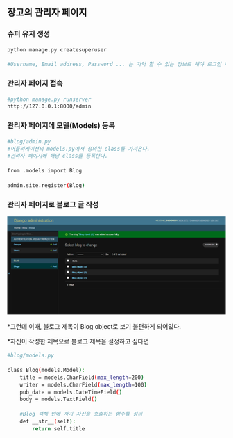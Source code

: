 ## 장고의 관리자 페이지



### 슈퍼 유저 생성

```bash
python manage.py createsuperuser

#Username, Email address, Password ... 는 기억 할 수 있는 정보로 해야 로그인 페이지에서 로그인 가능!
```



### 관리자 페이지 접속

```bash
#python manage.py runserver
http://127.0.0.1:8000/admin
```



### 관리자 페이지에 모델(Models) 등록

```bash
#blog/admin.py
#어플리케이션의 models.py에서 정의한 class를 가져온다.
#관리자 페이지에 해당 class를 등록한다.

from .models import Blog

admin.site.register(Blog)
```



### 관리자 페이지로 블로그 글 작성

![10](장고의관리자페이지.assets/10.PNG)



*그런데 이때, 블로그 제목이 Blog object로 보기 불편하게 되어있다.

*자신이 작성한 제목으로 블로그 제목을 설정하고 싶다면

```bash
#blog/models.py

class Blog(models.Model):
    title = models.CharField(max_length=200)
    writer = models.CharField(max_length=100)
    pub_date = models.DateTimeField()
    body = models.TextField()

	#Blog 객체 안에 자기 자신을 호출하는 함수를 정의
    def __str__(self):
        return self.title
```
